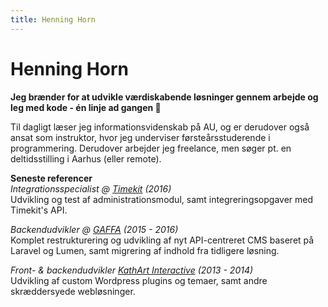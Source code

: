 ```yaml
---
title: Henning Horn
---
```


# Henning Horn

**Jeg brænder for at udvikle værdiskabende løsninger gennem arbejde og leg med kode - én linje ad gangen 🚀**

Til dagligt læser jeg informationsvidenskab på AU, og er derudover også ansat som instruktor, hvor jeg underviser førsteårsstuderende i programmering.
Derudover arbejder jeg freelance, men søger pt. en deltidsstilling i Aarhus (eller remote).

**Seneste referencer**  
*Integrationsspecialist @ [Timekit](https://www.timekit.io/) (2016)*  
Udvikling og test af administrationsmodul, samt integreringsopgaver med Timekit's API.

*Backendudvikler @ [GAFFA](http://gaffa.dk) (2015 - 2016)*  
Komplet restrukturering og udvikling af nyt API-centreret CMS baseret på Laravel og Lumen, samt migrering af indhold fra tidligere løsning.

*Front- & backendudvikler [KathArt Interactive](http://kathart.dk) (2013 - 2014)*  
Udvikling af custom Wordpress plugins og temaer, samt andre skræddersyede webløsninger.

